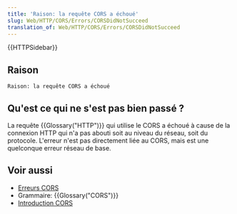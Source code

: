 ```yaml
---
title: 'Raison: la requête CORS a échoué'
slug: Web/HTTP/CORS/Errors/CORSDidNotSucceed
translation_of: Web/HTTP/CORS/Errors/CORSDidNotSucceed
---
```


{{HTTPSidebar}}

## Raison

```
Raison: la requête CORS a échoué
```

## Qu'est ce qui ne s'est pas bien passé ?

La requête {{Glossary("HTTP")}} qui utilise le CORS a échoué à cause de la connexion HTTP qui n'a pas abouti soit au niveau du réseau, soit du protocole. L'erreur n'est pas directement liée au CORS, mais est une quelconque erreur réseau de base.

## Voir aussi

- [Erreurs CORS](/fr/docs/Web/HTTP/CORS/Errors)
- Grammaire: {{Glossary("CORS")}}
- [Introduction CORS](/fr/docs/Web/HTTP/CORS)
